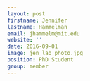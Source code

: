 ```yaml
---
layout: post
firstname: Jennifer
lastname: Hammelman
email: jhammelm@mit.edu
website: ''
date: 2016-09-01
image: jen_lab_photo.jpg
position: PhD Student
group: member
---
```

